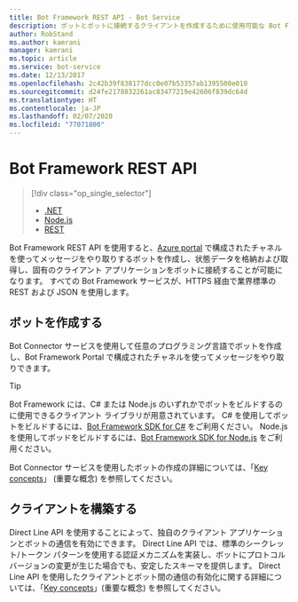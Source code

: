 ```yaml
---
title: Bot Framework REST API - Bot Service
description: ボットとボットに接続するクライアントを作成するために使用可能な Bot Framework REST API の概要について説明します。
author: RobStand
ms.author: kamrani
manager: kamrani
ms.topic: article
ms.service: bot-service
ms.date: 12/13/2017
ms.openlocfilehash: 2c42b39f838177dcc0e07b53357ab1395500e010
ms.sourcegitcommit: d24fe2178832261ac83477219e42606f839dc64d
ms.translationtype: HT
ms.contentlocale: ja-JP
ms.lasthandoff: 02/07/2020
ms.locfileid: "77071800"
---
```

# <a name="bot-framework-rest-apis"></a>Bot Framework REST API
> [!div class="op_single_selector"]
> - [.NET](../dotnet/bot-builder-dotnet-overview.md)
> - [Node.js](../nodejs/bot-builder-nodejs-overview.md)
> - [REST](../rest-api/bot-framework-rest-overview.md)

Bot Framework REST API を使用すると、[Azure portal](https://portal.azure.com) で構成されたチャネルを使ってメッセージをやり取りするボットを作成し、状態データを格納および取得し、固有のクライアント アプリケーションをボットに接続することが可能になります。 すべての Bot Framework サービスが、HTTPS 経由で業界標準の REST および JSON を使用します。

## <a name="build-a-bot"></a>ボットを作成する

Bot Connector サービスを使用して任意のプログラミング言語でボットを作成し、Bot Framework Portal で構成されたチャネルを使ってメッセージをやり取りできます。 

> [!TIP]
> Bot Framework には、C# または Node.js のいずれかでボットをビルドするのに使用できるクライアント ライブラリが用意されています。 C# を使用してボットをビルドするには、[Bot Framework SDK for C#](../dotnet/bot-builder-dotnet-overview.md) をご利用ください。 Node.js を使用してボッドをビルドするには、[Bot Framework SDK for Node.js](../nodejs/index.md) をご利用ください。 

Bot Connector サービスを使用したボットの作成の詳細については、「[Key concepts](bot-framework-rest-connector-concepts.md)」 (重要な概念) を参照してください。

## <a name="build-a-client"></a>クライアントを構築する

Direct Line API を使用することによって、独自のクライアント アプリケーションとボットの通信を有効にできます。 Direct Line API では、標準のシークレット/トークン パターンを使用する認証メカニズムを実装し、ボットにプロトコル バージョンの変更が生じた場合でも、安定したスキーマを提供します。 Direct Line API を使用したクライアントとボット間の通信の有効化に関する詳細については、「[Key concepts](bot-framework-rest-direct-line-3-0-concepts.md)」(重要な概念) を参照してください。 
